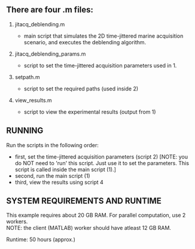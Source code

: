 ## There are four .m files:
  
1. jitacq_deblending.m 
   - main script that simulates the 2D time-jittered marine acquisition scenario, and executes the deblending algorithm.

2. jitacq_deblending_params.m 
   - script to set the time-jittered acquisition parameters used in 1.

3. setpath.m
   - script to set the required paths (used inside 2)

4. view_results.m
   - script to view the experimental results (output from 1)


## RUNNING
   
Run the scripts in the following order:

- first, set the time-jittered acquisition parameters (script 2)
  [NOTE: you do NOT need to 'run' this script. Just use it to set the parameters. This script is called inside the main script (1).]
- second, run the main script (1) 
- third, view the results using script 4


## SYSTEM REQUIREMENTS AND RUNTIME

This example requires about 20 GB RAM. For parallel computation, use 2 workers.       
NOTE: the client (MATLAB) worker should have atleast 12 GB RAM.
     
Runtime: 50 hours (approx.)

